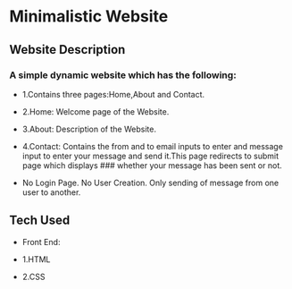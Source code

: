 # Minimalistic Website
## Website Description
### A simple dynamic website which has the following:
+ 1.Contains three pages:Home,About and Contact.
- 2.Home: Welcome page of the Website.
* 3.About: Description of the Website.
+ 4.Contact: Contains the from and to email inputs to enter and message input to enter your message and send it.This page redirects to submit page which displays  ### whether your message has been sent or not.
- No Login Page. No User Creation. Only sending of message from one user to another.
## Tech Used
+ Front End:
 - 1.HTML
 * 2.CSS
